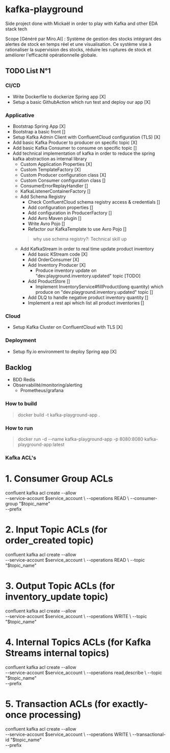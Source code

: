 # kafka-playground

Side project done with Mickaël in order to play with Kafka and other EDA stack tech

Scope [Généré par Miro.AI] : Système de gestion des stocks intégrant des alertes de stock en temps réel et une visualisation. 
Ce système vise à rationaliser la supervision des stocks, réduire les ruptures de stock et améliorer l'efficacité opérationnelle globale.

## TODO List N°1

### CI/CD
- Write Dockerfile to dockerize Spring app [X]
- Setup a basic GithubAction which run test and deploy our app [X]

### Applicative
- Bootstrap Spring App [X]
- Bootstrap a basic front []
- Setup Kafka Admin Client with ConfluentCloud configuration (TLS) [X]
- Add basic Kafka Producer to producer on specific topic [X]
- Add basic Kafka Consumer to consume on specific topic []
- Add technical implementation of kafka in order to reduce the spring kafka abstraction as internal library
  - Custom Application Properties [X]
  - Custom TemplateFactory [X]
  - Custom Producer configuration class [X]
  - Custom Consumer configuration class []
  - ConsumerErrorReplayHandler []
  - KafkaListenerContainerFactory []
  - Add Schema Registry
    - Check ConfluentCloud schema registry access & credentials []
    - Add configuration properties []
    - Add configuration in ProducerFactory []
    - Add Avro Maven plugin []
    - Write Avro Pojo []
    - Refactor our KafkaTemplate to use Avro Pojo []
    > why use schema registry?: Technical skill up
  - Add KafkaStream in order to real time update product inventory
    - Add basic KStream code [X]
    - Add OrderConsumer [X]
    - Add Inventory Producer [X]
      - Produce inventory update on "dev.playground.inventory.updated" topic [TODO]
    - Add ProductStore []
      - Implement InventoryService#fillProduct(long quantity) which produce on "dev.playground.inventory.updated" topic []
    - Add DLQ to handle negative product inventory quantity []
    - Implement a rest api which list all product inventories [] 

### Cloud
- Setup Kafka Cluster on ConfluentCloud with TLS [X]

### Deployment
- Setup fly.io environment to deploy Spring app [X]

## Backlog
- BDD Redis
- Observabilité/monitoring/alerting
 	- Prometheus/grafana


### How to build

> docker build -t kafka-playground-app . 

### How to run
> docker run -d --name kafka-playground-app -p 8080:8080 kafka-playground-app:latest

### Kafka ACL's

# 1. Consumer Group ACLs
confluent kafka acl create --allow \
--service-account $service_account \
--operations READ \
--consumer-group "$topic_name" \
--prefix

# 2. Input Topic ACLs (for order_created topic)
confluent kafka acl create --allow \
--service-account $service_account \
--operations READ \
--topic "$topic_name"

# 3. Output Topic ACLs (for inventory_update topic)
confluent kafka acl create --allow \
--service-account $service_account \
--operations WRITE \
--topic "$topic_name"

# 4. Internal Topics ACLs (for Kafka Streams internal topics)
confluent kafka acl create --allow \
--service-account $service_account \
--operations read,describe \
--topic "$topic_name" \
--prefix

# 5. Transaction ACLs (for exactly-once processing)
confluent kafka acl create --allow \
--service-account $service_account \
--operations WRITE \
--transactional-id "$topic_name" \
--prefix
